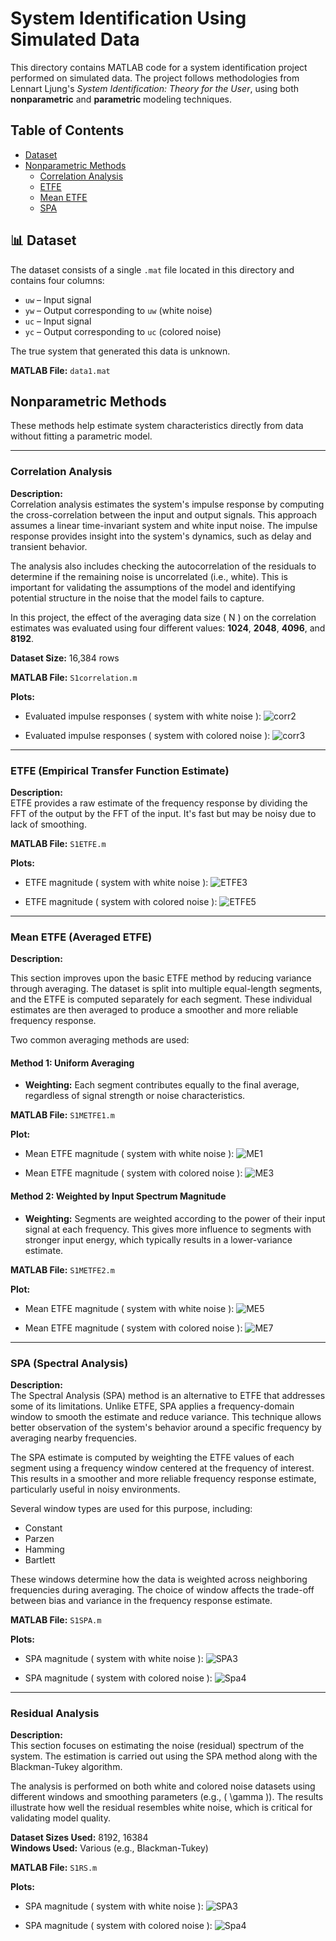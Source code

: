 # System Identification Using Simulated Data

This directory contains MATLAB code for a system identification project performed on simulated data. The project follows methodologies from Lennart Ljung's *System Identification: Theory for the User*, using both **nonparametric** and **parametric** modeling techniques.

## Table of Contents
- [Dataset](#-dataset)
- [Nonparametric Methods](#nonparametric-methods)
  - [Correlation Analysis](#correlation-analysis)
  - [ETFE](#etfe-empirical-transfer-function-estimate)
  - [Mean ETFE](#mean-etfe-averaged-etfe)
  - [SPA](#spa-spectral-analysis)

## 📊 Dataset

The dataset consists of a single `.mat` file located in this directory and contains four columns:

- `uw` – Input signal
- `yw` – Output corresponding to `uw` (white noise)
- `uc` – Input signal 
- `yc` – Output corresponding to `uc` (colored noise)

The true system that generated this data is unknown.

**MATLAB File:** `data1.mat`


## Nonparametric Methods

These methods help estimate system characteristics directly from data without fitting a parametric model.

---

### Correlation Analysis

**Description:**  
Correlation analysis estimates the system's impulse response by computing the cross-correlation between the input and output signals. This approach assumes a linear time-invariant system and white input noise. The impulse response provides insight into the system's dynamics, such as delay and transient behavior.

The analysis also includes checking the autocorrelation of the residuals to determine if the remaining noise is uncorrelated (i.e., white). This is important for validating the assumptions of the model and identifying potential structure in the noise that the model fails to capture.

In this project, the effect of the averaging data size \( N \) on the correlation estimates was evaluated using four different values: **1024**, **2048**, **4096**, and **8192**. 

**Dataset Size:** 16,384 rows

**MATLAB File:** `S1correlation.m`

**Plots:**

- Evaluated impulse responses ( system with white noise ):
  ![corr2](images/corr2.jpg)

- Evaluated impulse responses ( system with colored noise ):
  ![corr3](images/corr3.jpg)

---

### ETFE (Empirical Transfer Function Estimate)

**Description:**  
ETFE provides a raw estimate of the frequency response by dividing the FFT of the output by the FFT of the input. It's fast but may be noisy due to lack of smoothing.

**MATLAB File:** `S1ETFE.m`

**Plots:**

- ETFE magnitude ( system with white noise ):
  ![ETFE3](images/ETFE3.jpg)

- ETFE magnitude ( system with colored noise ):
  ![ETFE5](images/ETFE5.jpg)

---
### Mean ETFE (Averaged ETFE)

**Description:**

This section improves upon the basic ETFE method by reducing variance through averaging. The dataset is split into multiple equal-length segments, and the ETFE is computed separately for each segment. These individual estimates are then averaged to produce a smoother and more reliable frequency response.

Two common averaging methods are used:


#### Method 1: Uniform Averaging

- **Weighting:** Each segment contributes equally to the final average, regardless of signal strength or noise characteristics.

**MATLAB File:** `S1METFE1.m`

**Plot:**

- Mean ETFE magnitude ( system with white noise ):
  ![ME1](images/ME1.jpg)

- Mean ETFE magnitude ( system with colored noise ):
  ![ME3](images/ME3.jpg)


#### Method 2: Weighted by Input Spectrum Magnitude

- **Weighting:** Segments are weighted according to the power of their input signal at each frequency. This gives more influence to segments with stronger input energy, which typically results in a lower-variance estimate.

**MATLAB File:** `S1METFE2.m`

**Plot:**

- Mean ETFE magnitude ( system with white noise ):
  ![ME5](images/ME5.jpg)

- Mean ETFE magnitude ( system with colored noise ):
  ![ME7](images/ME7.jpg)
---

### SPA (Spectral Analysis)

**Description:**  
The Spectral Analysis (SPA) method is an alternative to ETFE that addresses some of its limitations. Unlike ETFE, SPA applies a frequency-domain window to smooth the estimate and reduce variance. This technique allows better observation of the system's behavior around a specific frequency by averaging nearby frequencies.

The SPA estimate is computed by weighting the ETFE values of each segment using a frequency window centered at the frequency of interest. This results in a smoother and more reliable frequency response estimate, particularly useful in noisy environments.

Several window types are used for this purpose, including:

- Constant
- Parzen
- Hamming
- Bartlett

These windows determine how the data is weighted across neighboring frequencies during averaging. The choice of window affects the trade-off between bias and variance in the frequency response estimate.

**MATLAB File:** `S1SPA.m`

**Plots:**

- SPA magnitude ( system with white noise ):
  ![SPA3](images/SPA3.jpg)

- SPA magnitude ( system with colored noise ):
  ![Spa4](images/Spa4.jpg)

---

### Residual Analysis

**Description:**  
This section focuses on estimating the noise (residual) spectrum of the system. The estimation is carried out using the SPA method along with the Blackman-Tukey algorithm.

The analysis is performed on both white and colored noise datasets using different windows and smoothing parameters (e.g., \( \gamma \)). The results illustrate how well the residual resembles white noise, which is critical for validating model quality.

**Dataset Sizes Used:** 8192, 16384  
**Windows Used:** Various (e.g., Blackman-Tukey)

**MATLAB File:** `S1RS.m`

**Plots:**

- SPA magnitude ( system with white noise ):
  ![SPA3](images/SPA3.jpg)

- SPA magnitude ( system with colored noise ):
  ![Spa4](images/Spa4.jpg)


